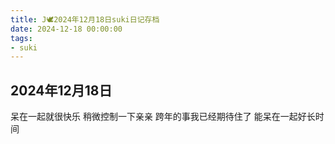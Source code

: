 ```yaml
---
title: J🕊️2024年12月18日suki日记存档
date: 2024-12-18 00:00:00
tags:
- suki
---
```


## 2024年12月18日

呆在一起就很快乐
稍微控制一下亲亲
跨年的事我已经期待住了
能呆在一起好长时间
